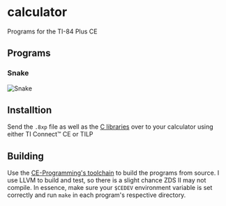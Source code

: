 # calculator
Programs for the TI-84 Plus CE

## Programs

### Snake
![Snake](https://camo.githubusercontent.com/d329d9373fe7d331a53be20ae87b01ac35668370/68747470733a2f2f696d6775722e636f6d2f6c3167434b67632e676966)

## Installtion
Send the `.8xp` file as well as the [C libraries](https://github.com/CE-Programming/libraries/releases) over to your calculator using either TI Connect™ CE or TILP

## Building
Use the [CE-Programming's toolchain](https://github.com/CE-Programming/toolchain) to build the programs from source. I use LLVM to build and test, so there is a slight chance ZDS II may not compile.
In essence, make sure your `$CEDEV` environment variable is set correctly and run `make` in each program's respective directory.
